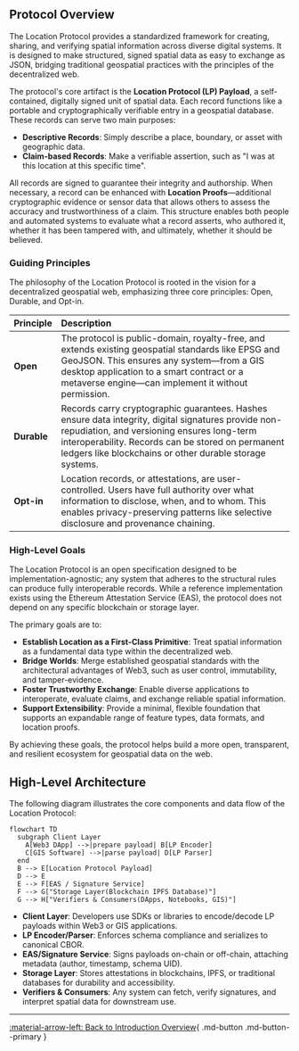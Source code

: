 ## Protocol Overview

The Location Protocol provides a standardized framework for creating, sharing, and verifying spatial information across diverse digital systems. It is designed to make structured, signed spatial data as easy to exchange as JSON, bridging traditional geospatial practices with the principles of the decentralized web.

The protocol's core artifact is the **Location Protocol (LP) Payload**, a self-contained, digitally signed unit of spatial data. Each record functions like a portable and cryptographically verifiable entry in a geospatial database. These records can serve two main purposes:

- **Descriptive Records**: Simply describe a place, boundary, or asset with geographic data.
- **Claim-based Records**: Make a verifiable assertion, such as "I was at this location at this specific time".

All records are signed to guarantee their integrity and authorship. When necessary, a record can be enhanced with **Location Proofs**—additional cryptographic evidence or sensor data that allows others to assess the accuracy and trustworthiness of a claim. This structure enables both people and automated systems to evaluate what a record asserts, who authored it, whether it has been tampered with, and ultimately, whether it should be believed.

### Guiding Principles

The philosophy of the Location Protocol is rooted in the vision for a decentralized geospatial web, emphasizing three core principles: Open, Durable, and Opt-in.

| Principle   | Description                                                                                                                                                                                                                                                        |
| :---------- | :----------------------------------------------------------------------------------------------------------------------------------------------------------------------------------------------------------------------------------------------------------------- |
| **Open**    | The protocol is public-domain, royalty-free, and extends existing geospatial standards like EPSG and GeoJSON. This ensures any system—from a GIS desktop application to a smart contract or a metaverse engine—can implement it without permission.                |
| **Durable** | Records carry cryptographic guarantees. Hashes ensure data integrity, digital signatures provide non-repudiation, and versioning ensures long-term interoperability. Records can be stored on permanent ledgers like blockchains or other durable storage systems. |
| **Opt-in**  | Location records, or attestations, are user-controlled. Users have full authority over what information to disclose, when, and to whom. This enables privacy-preserving patterns like selective disclosure and provenance chaining.                                |

### High-Level Goals

The Location Protocol is an open specification designed to be implementation-agnostic; any system that adheres to the structural rules can produce fully interoperable records. While a reference implementation exists using the Ethereum Attestation Service (EAS), the protocol does not depend on any specific blockchain or storage layer.

The primary goals are to:

- **Establish Location as a First-Class Primitive**: Treat spatial information as a fundamental data type within the decentralized web.
- **Bridge Worlds**: Merge established geospatial standards with the architectural advantages of Web3, such as user control, immutability, and tamper-evidence.
- **Foster Trustworthy Exchange**: Enable diverse applications to interoperate, evaluate claims, and exchange reliable spatial information.
- **Support Extensibility**: Provide a minimal, flexible foundation that supports an expandable range of feature types, data formats, and location proofs.

By achieving these goals, the protocol helps build a more open, transparent, and resilient ecosystem for geospatial data on the web.

## High-Level Architecture

The following diagram illustrates the core components and data flow of the Location Protocol:

```mermaid
flowchart TD
  subgraph Client Layer
    A[Web3 DApp] -->|prepare payload| B[LP Encoder]
    C[GIS Software] -->|parse payload| D[LP Parser]
  end
  B --> E[Location Protocol Payload]
  D --> E
  E --> F[EAS / Signature Service]
  F --> G["Storage Layer(Blockchain IPFS Database)"]
  G --> H["Verifiers & Consumers(DApps, Notebooks, GIS)"]
```

- **Client Layer**: Developers use SDKs or libraries to encode/decode LP payloads within Web3 or GIS applications.
- **LP Encoder/Parser**: Enforces schema compliance and serializes to canonical CBOR.
- **EAS/Signature Service**: Signs payloads on-chain or off-chain, attaching metadata (author, timestamp, schema UID).
- **Storage Layer**: Stores attestations in blockchains, IPFS, or traditional databases for durability and accessibility.
- **Verifiers & Consumers**: Any system can fetch, verify signatures, and interpret spatial data for downstream use.

---

[:material-arrow-left: Back to Introduction Overview](index.md){ .md-button .md-button--primary }
